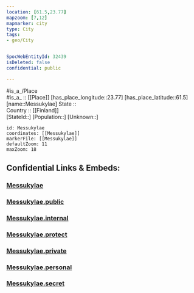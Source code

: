 ```yaml
---
location: [61.5,23.77] 
mapzoom: [7,12] 
mapmarker: city 
type: City
tags:
- geo/City


SpocWebEntityId: 32439
isDeleted: false
confidential: public

---
```

#is_a_/Place  
#is_a_ :: [[Place]] 
[has_place_longitude::23.77] 
[has_place_latitude::61.5] 
[name::Messukylae] 
State ::  
Country :: [[Finland]]  
[StateId::] 
[Population::] 
[Unknown::] 


```leaflet
id: Messukylae
coordinates: [[Messukylae]] 
markerFile: [[Messukylae]] 
defaultZoom: 11 
maxZoom: 18
```


## Confidential Links & Embeds: 

### [Messukylae](/_Standards/Earth/Continent/Europe/Europe~North/Finland/Provinces~Finland/Western_Finland/counties~Western_Finland/Pirkanmaa/City/Messukylae.md) 

### [Messukylae.public](/_public/Earth/Continent/Europe/Europe~North/Finland/Provinces~Finland/Western_Finland/counties~Western_Finland/Pirkanmaa/City/Messukylae.public.md) 

### [Messukylae.internal](/_internal/Earth/Continent/Europe/Europe~North/Finland/Provinces~Finland/Western_Finland/counties~Western_Finland/Pirkanmaa/City/Messukylae.internal.md) 

### [Messukylae.protect](/_protect/Earth/Continent/Europe/Europe~North/Finland/Provinces~Finland/Western_Finland/counties~Western_Finland/Pirkanmaa/City/Messukylae.protect.md) 

### [Messukylae.private](/_private/Earth/Continent/Europe/Europe~North/Finland/Provinces~Finland/Western_Finland/counties~Western_Finland/Pirkanmaa/City/Messukylae.private.md) 

### [Messukylae.personal](/_personal/Earth/Continent/Europe/Europe~North/Finland/Provinces~Finland/Western_Finland/counties~Western_Finland/Pirkanmaa/City/Messukylae.personal.md) 

### [Messukylae.secret](/_secret/Earth/Continent/Europe/Europe~North/Finland/Provinces~Finland/Western_Finland/counties~Western_Finland/Pirkanmaa/City/Messukylae.secret.md)


